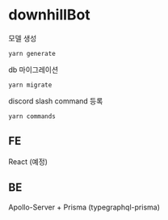 # downhillBot

모델 생성

`yarn generate`

db 마이그레이션

`yarn migrate`

discord slash command 등록

`yarn commands`


## FE
React (예정)

## BE
Apollo-Server + Prisma (typegraphql-prisma)
